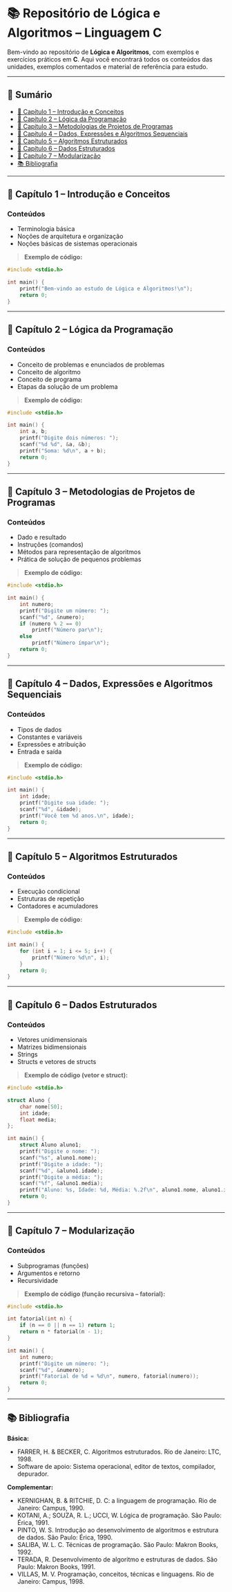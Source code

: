 # 📚 Repositório de Lógica e Algoritmos – Linguagem C

Bem-vindo ao repositório de **Lógica e Algoritmos**, com exemplos e exercícios práticos em **C**. Aqui você encontrará todos os conteúdos das unidades, exemplos comentados e material de referência para estudo.

---

## 🔗 Sumário
- [📘 Capítulo 1 – Introdução e Conceitos](#-capítulo-1--introdução-e-conceitos)  
- [📘 Capítulo 2 – Lógica da Programação](#-capítulo-2--lógica-da-programação)  
- [📘 Capítulo 3 – Metodologias de Projetos de Programas](#-capítulo-3--metodologias-de-projetos-de-programas)  
- [📘 Capítulo 4 – Dados, Expressões e Algoritmos Sequenciais](#-capítulo-4--dados-expressões-e-algoritmos-sequenciais)  
- [📘 Capítulo 5 – Algoritmos Estruturados](#-capítulo-5--algoritmos-estruturados)  
- [📘 Capítulo 6 – Dados Estruturados](#-capítulo-6--dados-estruturados)  
- [📘 Capítulo 7 – Modularização](#-capítulo-7--modularização)  
- [📚 Bibliografia](#-bibliografia)  

---

## 📘 Capítulo 1 – Introdução e Conceitos
### Conteúdos
- Terminologia básica  
- Noções de arquitetura e organização  
- Noções básicas de sistemas operacionais  

> **Exemplo de código:**
```c
#include <stdio.h>

int main() {
    printf("Bem-vindo ao estudo de Lógica e Algoritmos!\n");
    return 0;
}
```

---

## 📘 Capítulo 2 – Lógica da Programação
### Conteúdos
- Conceito de problemas e enunciados de problemas  
- Conceito de algoritmo  
- Conceito de programa  
- Etapas da solução de um problema  

> **Exemplo de código:**
```c
#include <stdio.h>

int main() {
    int a, b;
    printf("Digite dois números: ");
    scanf("%d %d", &a, &b);
    printf("Soma: %d\n", a + b);
    return 0;
}
```

---

## 📘 Capítulo 3 – Metodologias de Projetos de Programas
### Conteúdos
- Dado e resultado  
- Instruções (comandos)  
- Métodos para representação de algoritmos  
- Prática de solução de pequenos problemas  

> **Exemplo de código:**
```c
#include <stdio.h>

int main() {
    int numero;
    printf("Digite um número: ");
    scanf("%d", &numero);
    if (numero % 2 == 0)
        printf("Número par\n");
    else
        printf("Número ímpar\n");
    return 0;
}
```

---

## 📘 Capítulo 4 – Dados, Expressões e Algoritmos Sequenciais
### Conteúdos
- Tipos de dados  
- Constantes e variáveis  
- Expressões e atribuição  
- Entrada e saída  

> **Exemplo de código:**
```c
#include <stdio.h>

int main() {
    int idade;
    printf("Digite sua idade: ");
    scanf("%d", &idade);
    printf("Você tem %d anos.\n", idade);
    return 0;
}
```

---

## 📘 Capítulo 5 – Algoritmos Estruturados
### Conteúdos
- Execução condicional  
- Estruturas de repetição  
- Contadores e acumuladores  

> **Exemplo de código:**
```c
#include <stdio.h>

int main() {
    for (int i = 1; i <= 5; i++) {
        printf("Número %d\n", i);
    }
    return 0;
}
```

---

## 📘 Capítulo 6 – Dados Estruturados
### Conteúdos
- Vetores unidimensionais  
- Matrizes bidimensionais  
- Strings  
- Structs e vetores de structs  

> **Exemplo de código (vetor e struct):**
```c
#include <stdio.h>

struct Aluno {
    char nome[50];
    int idade;
    float media;
};

int main() {
    struct Aluno aluno1;
    printf("Digite o nome: ");
    scanf("%s", aluno1.nome);
    printf("Digite a idade: ");
    scanf("%d", &aluno1.idade);
    printf("Digite a média: ");
    scanf("%f", &aluno1.media);
    printf("Aluno: %s, Idade: %d, Média: %.2f\n", aluno1.nome, aluno1.idade, aluno1.media);
    return 0;
}
```

---

## 📘 Capítulo 7 – Modularização
### Conteúdos
- Subprogramas (funções)  
- Argumentos e retorno  
- Recursividade  

> **Exemplo de código (função recursiva – fatorial):**
```c
#include <stdio.h>

int fatorial(int n) {
    if (n == 0 || n == 1) return 1;
    return n * fatorial(n - 1);
}

int main() {
    int numero;
    printf("Digite um número: ");
    scanf("%d", &numero);
    printf("Fatorial de %d = %d\n", numero, fatorial(numero));
    return 0;
}
```

---

## 📚 Bibliografia
**Básica:**  
- FARRER, H. & BECKER, C. Algoritmos estruturados. Rio de Janeiro: LTC, 1998.  
- Software de apoio: Sistema operacional, editor de textos, compilador, depurador.  

**Complementar:**  
- KERNIGHAN, B. & RITCHIE, D. C: a linguagem de programação. Rio de Janeiro: Campus, 1990.  
- KOTANI, A.; SOUZA, R. L.; UCCI, W. Lógica de programação. São Paulo: Érica, 1991.  
- PINTO, W. S. Introdução ao desenvolvimento de algoritmos e estrutura de dados. São Paulo: Érica, 1990.  
- SALIBA, W. L. C. Técnicas de programação. São Paulo: Makron Books, 1992.  
- TERADA, R. Desenvolvimento de algoritmo e estruturas de dados. São Paulo: Makron Books, 1991.  
- VILLAS, M. V. Programação, conceitos, técnicas e linguagens. Rio de Janeiro: Campus, 1998.
